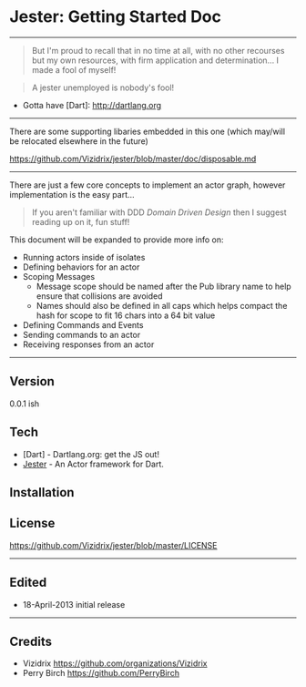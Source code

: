 # Jester: Getting Started Doc

----

> But I'm proud to recall that in no time at all, with no other recourses but my own resources, with firm application and determination... I made a fool of myself!

> A jester unemployed is nobody's fool!

  - Gotta have [Dart]: http://dartlang.org
  
----

There are some supporting libaries embedded in this one (which may/will be relocated elsewhere in the future)

https://github.com/Vizidrix/jester/blob/master/doc/disposable.md

----

There are just a few core concepts to implement an actor graph, however implementation is the easy part...

> If you aren't familiar with DDD *Domain Driven Design* then I suggest reading up on it, fun stuff!

This document will be expanded to provide more info on:
- Running actors inside of isolates
- Defining behaviors for an actor
- Scoping Messages
	- Message scope should be named after the Pub library name to help ensure that collisions are avoided
	- Names should also be defined in all caps which helps compact the hash for scope to fit 16 chars into a 64 bit value
- Defining Commands and Events
- Sending commands to an actor
- Receiving responses from an actor

----

Version
----

0.0.1 ish

Tech
----

* [Dart] - Dartlang.org: get the JS out!
* [Jester] - An Actor framework for Dart.

Installation
----

[Jester]: http://pub.dartlang.org/packages/jester

License
----

https://github.com/Vizidrix/jester/blob/master/LICENSE

----
## Edited
* 18-April-2013 initial release

----
## Credits
* Vizidrix <https://github.com/organizations/Vizidrix>
* Perry Birch <https://github.com/PerryBirch>
